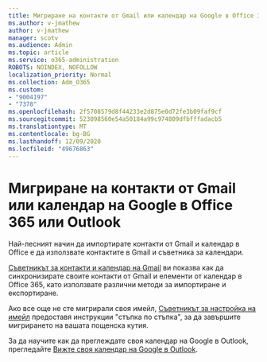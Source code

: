 ```yaml
---
title: Мигриране на контакти от Gmail или календар на Google в Office 365 или Outlook
ms.author: v-jmathew
author: v-jmathew
manager: scotv
ms.audience: Admin
ms.topic: article
ms.service: o365-administration
ROBOTS: NOINDEX, NOFOLLOW
localization_priority: Normal
ms.collection: Adm_O365
ms.custom:
- "9004197"
- "7378"
ms.openlocfilehash: 2f5708579d8f44233e2d875e0d72fe3b09faf9cf
ms.sourcegitcommit: 523098560e54a50184a99c974809dfbfffadacb5
ms.translationtype: MT
ms.contentlocale: bg-BG
ms.lasthandoff: 12/09/2020
ms.locfileid: "49676863"
---
```

# <a name="migrate-gmail-contacts-or-google-calendars-to-office-365-or-outlook"></a>Мигриране на контакти от Gmail или календар на Google в Office 365 или Outlook

Най-лесният начин да импортирате контакти от Gmail и календар в Office е да използвате контактите в Gmail и съветника за календари.

[Съветникът за контакти и календар на Gmail](https://go.microsoft.com/fwlink/?linkid=2134386) ви показва как да синхронизирате своите контакти от Gmail и елементи от календар в Office 365, като използвате различни методи за импортиране и експортиране.

Ако все още не сте мигрирали своя имейл, [Съветникът за настройка на имейл](https://go.microsoft.com/fwlink/?linkid=2133951) предоставя инструкции "стъпка по стъпка", за да завършите мигрирането на вашата пощенска кутия.

За да научите как да преглеждате своя календар на Google в Outlook, прегледайте [Вижте своя календар на Google в Outlook](https://go.microsoft.com/fwlink/?linkid=2083939).
